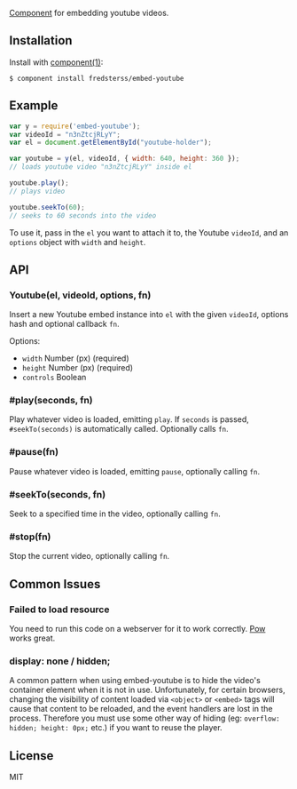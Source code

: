 [Component](https://github.com/component/component) for embedding youtube videos.

## Installation

Install with [component(1)](http://component.io):

```
$ component install fredsterss/embed-youtube
```

## Example

```js
var y = require('embed-youtube');
var videoId = "n3nZtcjRLyY";
var el = document.getElementById("youtube-holder");

var youtube = y(el, videoId, { width: 640, height: 360 });
// loads youtube video "n3nZtcjRLyY" inside el

youtube.play();
// plays video

youtube.seekTo(60);
// seeks to 60 seconds into the video
```

To use it, pass in the ``el`` you want to attach it to, the Youtube ``videoId``, and an ``options`` object with ``width`` and ``height``.

## API

### Youtube(el, videoId, options, fn)

Insert a new Youtube embed instance into ``el`` with the given ``videoId``, options hash and optional callback ``fn``.

Options:
- ``width`` Number (px) (required)
- ``height`` Number (px) (required)
- ``controls`` Boolean

### #play(seconds, fn)

Play whatever video is loaded, emitting ``play``. If ``seconds`` is passed, ``#seekTo(seconds)`` is automatically called. Optionally calls ``fn``.

### #pause(fn)

Pause whatever video is loaded, emitting ``pause``, optionally calling ``fn``.

### #seekTo(seconds, fn)

Seek to a specified time in the video, optionally calling ``fn``.

### #stop(fn)

Stop the current video, optionally calling ``fn``.

## Common Issues

### Failed to load resource

You need to run this code on a webserver for it to work correctly. [Pow](http://pow.cx/) works great.

### display: none / hidden;

A common pattern when using embed-youtube is to hide the video's container element when it is not in use. Unfortunately, for certain browsers, changing the visibility of content loaded via ``<object>`` or ``<embed>`` tags will cause that content to be reloaded, and the event handlers are lost in the process. Therefore you must use some other way of hiding (eg: ``overflow: hidden; height: 0px;`` etc.) if you want to reuse the player.



## License

MIT
